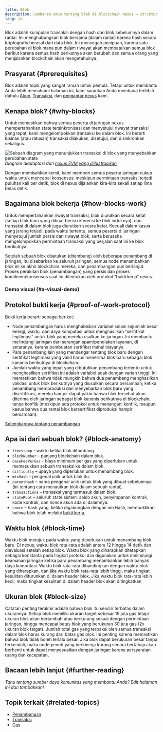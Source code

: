 ```yaml
---
title: Blok
description: Gambaran umum tentang blok di blockchain nexus – struktur datanya, mengapa dibutuhkan, dan bagaimana pembuatannya.
lang: id
---
```


Blok adalah kumpulan transaksi dengan hash dari blok sebelumnya dalam rantai. Ini menghubungkan blok bersama (dalam rantai) karena hash secara kriptografis berasal dari data blok. Ini mencegah penipuan, karena satu perubahan di blok mana pun dalam riwayat akan membatalkan semua blok berikut karena semua hash berikutnya akan berubah dan semua orang yang menjalankan blockchain akan mengetahuinya.

## Prasyarat {#prerequisites}

Blok adalah topik yang sangat ramah untuk pemula. Tetapi untuk membantu Anda lebih memahami halaman ini, kami sarankan Anda membaca terlebih dahulu [Akun](/developers/docs/accounts/), [Transaksi](/developers/docs/transactions/), dan [pengantar nexus](/developers/docs/intro-to-nexus/) kami.

## Kenapa blok? {#why-blocks}

Untuk memastikan bahwa semua peserta di jaringan nexus mempertahankan state tersinkronisasi dan menyetujui riwayat transaksi yang tepat, kami mengelompokkan transaksi ke dalam blok. Ini berarti lusinan (atau ratusan) transaksi dilakukan, disetujui, dan disinkronkan sekaligus.

![Sebuah diagram yang menunjukkan transaksi di blok yang menyebabkan perubahan state](./tx-block.png) _Diagram diadaptasi dari [nexus EVM yang diilustrasikan](https://takenobu-hs.github.io/downloads/nexus_evm_illustrated.pdf)_

Dengan memisahkan komit, kami memberi semua peserta jaringan cukup waktu untuk mencapai konsensus: meskipun permintaan transaksi terjadi puluhan kali per detik, blok di nexus dijalankan kira-kira sekali setiap lima belas detik.

## Bagaimana blok bekerja {#how-blocks-work}

Untuk mempertahankan riwayat transaksi, blok diurutkan secara ketat (setiap blok baru yang dibuat berisi referensi ke blok induknya), dan transaksi di dalam blok juga diurutkan secara ketat. Kecuali dalam kasus yang jarang terjadi, pada waktu tertentu, semua peserta di jaringan menyetujui jumlah persis dan riwayat blok, serta berusaha mengelompokkan permintaan transaksi yang berjalan saat ini ke blok berikutnya.

Setelah sebuah blok disatukan (ditambang) oleh beberapa penambang di jaringan, itu disebarkan ke seluruh jaringan; semua node menambahkan blok ini ke akhir blockchain mereka, dan penambangan pun berlanjut. Proses perakitan blok (penambangan) yang persis dan proses komitmen/konsensus saat ini ditentukan oleh protokol “bukti kerja” nexus.

### Demo visual {#a-visual-demo}

<YouTube id="_160oMzblY8" />

## Protokol bukti kerja {#proof-of-work-protocol}

Bukti kerja berarti sebagai berikut:

- Node penambangan harus menghabiskan variabel selain sejumlah besar energi, waktu, dan daya komputasi untuk menghasilkan "sertifikat legitimasi" untuk blok yang mereka usulkan ke jaringan. Ini membantu melindungi jaringan dari serangan spam/penolakan layanan, di antaranya, karena pembuatan sertifikat mahal biayanya.
- Para penambang lain yang mendengar tentang blok baru dengan sertifikat legitimasi yang valid harus menerima blok baru sebagai blok kanonis berikutnya di blockchain.
- Jumlah waktu yang tepat yang dibutuhkan penambang tertentu untuk menghasilkan sertifikat ini adalah variabel acak dengan varian tinggi. Ini memastikan bahwa tidak mungkin bahwa dua penambang menghasilkan validasi untuk blok berikutnya yang diusulkan secara bersamaan; ketika penambang memproduksi dan menyebarkan blok baru yang disertifikasi, mereka hampir dapat yakin bahwa blok tersebut akan diterima oleh jaringan sebagai blok kanonis berikutnya di blockchain, tanpa konflik (meskipun ada protokol untuk menangani konflik, maupun kasus bahwa dua rantai blok bersertifikat diproduksi hampir bersamaan).

[Selengkapnya tentang penambangan](/developers/docs/consensus-mechanisms/pow/mining/)

## Apa isi dari sebuah blok? {#block-anatomy}

- `timestamp` – waktu ketika blok ditambang.
- `blockNumber` – panjang blockchain dalam blok.
- `baseFeePerGas` - biaya minimum per gas yang diperlukan untuk memasukkan sebuah transaksi ke dalam blok.
- `difficulty` – upaya yang diperlukan untuk menambang blok.
- `mixHash` – pengenal unik untuk blok itu.
- `parentHash` – nama pengenal unik untuk blok yang dibuat sebelumnya (ini tentang cara menautkan blok dalam sebuah rantai).
- `transactions` – transaksi yang termasuk dalam blok.
- `stateRoot` – seluruh state sistem: saldo akun, penyimpanan kontrak, kode kontrak, dan nonce akun ada di dalamnya.
- `nonce` – hash yang, ketika digabungkan dengan mixHash, membuktikan bahwa blok telah melalui [bukti kerja](/developers/docs/consensus-mechanisms/pow/).

## Waktu blok {#block-time}

Waktu blok merujuk pada waktu yang diperlukan untuk menambang blok baru. Di nexus, waktu blok rata-rata adalah antara 12 hingga 14 detik dan dievaluasi setelah setiap blok. Waktu blok yang diharapkan ditetapkan sebagai konstanta pada tingkat protokol dan digunakan untuk melindungi keamanan jaringan ketika para penambang menambahkan lebih banyak daya komputasi. Waktu blok rata-rata dibandingkan dengan waktu blok yang diharapkan, dan jika waktu blok rata-rata lebih tinggi, maka tingkat kesulitan diturunkan di dalam header blok. Jika waktu blok rata-rata lebih kecil, maka tingkat kesulitan di dalam header blok akan ditingkatkan.

## Ukuran blok {#block-size}

Catatan penting terakhir adalah bahwa blok itu sendiri terbatas dalam ukurannya. Setiap blok memiliki ukuran target sebesar 15 juta gas tetapi ukuran blok akan bertambah atau berkurang sesuai dengan permintaan jaringan, hingga mencapai batas blok yang berukuran 30 juta gas (2x ukuran blok target). Jumlah total gas yang terpakai oleh semua transaksi dalam blok harus kurang dari batas gas blok. Ini penting karena memastikan bahwa blok tidak boleh terlalu besar. Jika blok dapat berukuran besar tanpa terkendali, maka node penuh yang berkinerja kurang secara bertahap akan berhenti untuk dapat menyesuaikan dengan jaringan karena persyaratan ruang dan kecepatan.

## Bacaan lebih lanjut {#further-reading}

_Tahu tentang sumber daya komunitas yang membantu Anda? Edit halaman ini dan tambahkan!_

## Topik terkait {#related-topics}

- [Penambangan](/developers/docs/consensus-mechanisms/pow/mining/)
- [Transaksi](/developers/docs/transactions/)
- [Gas](/developers/docs/gas/)
